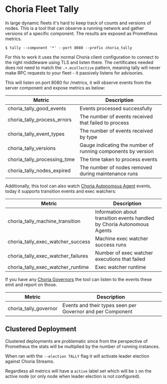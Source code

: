 # Choria Fleet Tally

In large dynamic fleets it's hard to keep track of counts and versions of nodes. This is a tool that can observe 
a running network and gather versions of a specific component. The results are exposed as Prometheus metrics.

```nohighlight
$ tally --component '*' --port 8080 --prefix choria_tally
```

For this to work it uses the normal Choria client configuration to connect to the right middleware using TLS and
listen there. The certificates needed does not need to match the `.+.mcollective` pattern, meaning tally will never
make RPC requests to your fleet - it passively listens for advisories.

This will listen on port 8080 for /metrics, it will observe events from the server component and expose metrics
as below:

| Metric                       | Description                                                  |
|------------------------------|--------------------------------------------------------------|
| choria_tally_good_events     | Events processed successfully                                |
| choria_tally_process_errors  | The number of events received that failed to process         |
| choria_tally_event_types     | The number of events received by type                        |
| choria_tally_versions        | Gauge indicating the number of running components by version |
| choria_tally_processing_time | The time taken to process events                             |
| choria_tally_nodes_expired   | The number of nodes removed during maintenance runs          |

Additionally, this tool can also watch [Choria Autonomous Agent](https://choria.io/docs/autoagents/) events, today it supports transition events and exec watchers:

| Metric                             | Description                                                             |
|------------------------------------|-------------------------------------------------------------------------|
| choria_tally_machine_transition    | Information about transition events handled by Choria Autonomous Agents |
| choria_tally_exec_watcher_success  | Machine exec watcher success runs                                       |
| choria_tally_exec_watcher_failures | Number of exec watcher executions that failed                           |
| choria_tally_exec_watcher_runtime  | Exec watcher runtime                                                    |


If you have any [Choria Governors](https://choria.io/docs/streams/governor/) the tool can listen to the events
these emit and report on those.

| Metric                | Description                                                |
|-----------------------|------------------------------------------------------------|
| choria_tally_governor | Events and their types seen per Governor and per Component |

## Clustered Deployment

Clustered deployments are problematic since from the perspective of Prometheus the stats will be multiplied by the number of running instances.

When ran with the `--election TALLY` flag it will activate leader election against Choria Streams.

Regardless all metrics will have a `active` label set which will be `1` on the active node (or only node when leader election is not configured).
